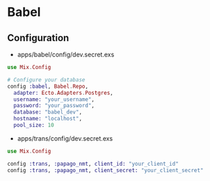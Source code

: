 # Babel


## Configuration

* apps/babel/config/dev.secret.exs
```elixir
use Mix.Config

# Configure your database
config :babel, Babel.Repo,
  adapter: Ecto.Adapters.Postgres,
  username: "your_username",
  password: "your_password",
  database: "babel_dev",
  hostname: "localhost",
  pool_size: 10
```

* apps/trans/config/dev.secret.exs
```elixir
use Mix.Config

config :trans, :papago_nmt, client_id: "your_client_id"
config :trans, :papago_nmt, client_secret: "your_client_secret"
```